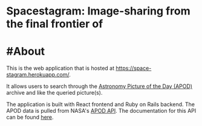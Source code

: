 # Spacestagram: Image-sharing from the final frontier of

# #About

This is the web application that is hosted at https://space-stagram.herokuapp.com/.

It allows users to search through the [Astronomy Picture of the Day (APOD)](https://apod.nasa.gov/apod/astropix.html) archive and like the queried picture(s). 

The application is built with React frontend and Ruby on Rails backend. The APOD data is pulled from NASA's [APOD API](https://api.nasa.gov/). The documentation for this API can be found [here](https://github.com/nasa/apod-api).